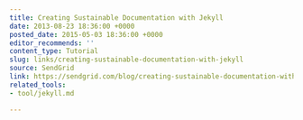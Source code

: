 ```yaml
---
title: Creating Sustainable Documentation with Jekyll
date: 2013-08-23 18:36:00 +0000
posted_date: 2015-05-03 18:36:00 +0000
editor_recommends: ''
content_type: Tutorial
slug: links/creating-sustainable-documentation-with-jekyll
source: SendGrid
link: https://sendgrid.com/blog/creating-sustainable-documentation-with-jekyll/
related_tools:
- tool/jekyll.md

---
```

